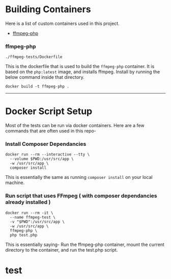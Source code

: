 # Building Containers
Here is a list of custom containers used in this project.
- [ffmpeg-php](#ffmpeg-php)
### ffmpeg-php
```./ffmpeg-tests/Dockerfile```

This is the dockerfile that is used to build the `ffmpeg-php` container. It is based on the `php:latest` image, and installs ffmpeg. Install by running the below command inside that directory.
```
docker build -t ffmpeg-php .
```
____

# Docker Script Setup
Most of the tests can be run via docker containers. Here are a few commands that are 
often used in this repo-

### Install Composer Dependancies
```
docker run --rm --interactive --tty \
  --volume $PWD:/usr/src/app \
  -w /usr/src/app \
  composer install
```
This is essentially the same as running `composer install` on your local machine.

### Run script that uses FFmpeg ( with composer dependancies already installed )
```
docker run --rm -it \ 
  --name ffmpeg-test \
  -v "$PWD":/usr/src/app \
  -w /usr/src/app \
  ffmpeg-php \
  php test.php
```

This is essentially saying- 
Run the ffmpeg-php container, mount the current directory to the container, and run the test.php script.

# test

